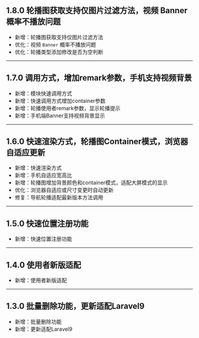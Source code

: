 ## 1.8.0 轮播图获取支持仅图片过滤方法，视频 Banner 概率不播放问题

- 新增：轮播图获取支持仅图片过滤方法
- 优化：视频 `Banner` 概率不播放问题
- 优化：轮播类型添加修改是否为空判断

---

## 1.7.0  调用方式，增加remark参数，手机支持视频背景

- 新增：模块快速调用方式
- 新增：快速调用方式增加container参数
- 新增：轮播使用者remark参数，显示轮播提示
- 新增：手机端Banner支持视频背景显示

---

## 1.6.0 快速渲染方式，轮播图Container模式，浏览器自适应更新

- 新增：快速渲染方式
- 新增：手机自适应宽高比
- 新增：轮播图增加背景颜色和container模式，适配大屏模式的显示
- 优化：浏览器自适应或尺寸变更时自动更新
- 修复：导航轮播适配最新版本方法调用

---

## 1.5.0 快速位置注册功能

- 新增：快速位置注册功能

---

## 1.4.0 使用者新版适配

- 新增：使用者新版适配

---

## 1.3.0 批量删除功能，更新适配Laravel9

- 新增：批量删除功能
- 新增：更新适配Laravel9
